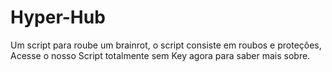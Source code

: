 # Hyper-Hub
Um script para roube um brainrot, o script consiste em roubos e proteções, Acesse o nosso Script totalmente sem Key agora para saber mais sobre.
